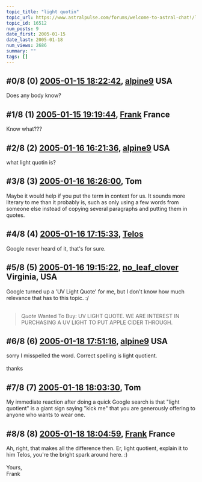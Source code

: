 ```yaml
---
topic_title: "light quotin"
topic_url: https://www.astralpulse.com/forums/welcome-to-astral-chat!/light-quotin
topic_id: 16512
num_posts: 9
date_first: 2005-01-15
date_last: 2005-01-18
num_views: 2686
summary: ""
tags: []
---
```


## \#0/8 (0) [2005-01-15 18:22:42](https://www.astralpulse.com/forums/index.php?msg=143128), [alpine9](https://www.astralpulse.com/forums/profile/?u=2649) USA ##
<section>
Does any body know?
</section>

## \#1/8 (1) [2005-01-15 19:19:44](https://www.astralpulse.com/forums/index.php?msg=143140), [Frank](https://www.astralpulse.com/forums/profile/?u=359) France ##
<section>
Know what???
</section>

## \#2/8 (2) [2005-01-16 16:21:36](https://www.astralpulse.com/forums/index.php?msg=143309), [alpine9](https://www.astralpulse.com/forums/profile/?u=2649) USA ##
<section>
what light quotin is?
</section>

## \#3/8 (3) [2005-01-16 16:26:00](https://www.astralpulse.com/forums/index.php?msg=143311), Tom  ##
<section>
Maybe it would help if you put the term in context for us. It sounds more literary to me than it probably is, such as only using a few words from someone else instead of copying several paragraphs and putting them in quotes.
</section>

## \#4/8 (4) [2005-01-16 17:15:33](https://www.astralpulse.com/forums/index.php?msg=143326), [Telos](https://www.astralpulse.com/forums/profile/?u=6496)  ##
<section>
Google never heard of it, that's for sure.
</section>

## \#5/8 (5) [2005-01-16 19:15:22](https://www.astralpulse.com/forums/index.php?msg=143344), [no_leaf_clover](https://www.astralpulse.com/forums/profile/?u=1764) Virginia, USA ##
<section>
Google turned up a 'UV Light Quote' for me, but I don't know how much relevance that has to this topic. :/
<br>
<br>
<blockquote class="bbc_standard_quote">
 <cite>
  Quote
 </cite>
 Wanted To Buy: UV LIGHT QUOTE. WE ARE INTEREST IN PURCHASING A UV LIGHT TO PUT APPLE CIDER THROUGH.
</blockquote>
</section>

## \#6/8 (6) [2005-01-18 17:51:16](https://www.astralpulse.com/forums/index.php?msg=143585), [alpine9](https://www.astralpulse.com/forums/profile/?u=2649) USA ##
<section>
sorry I misspelled the word. Correct spelling is light quotient.
<br>
<br>
thanks
</section>

## \#7/8 (7) [2005-01-18 18:03:30](https://www.astralpulse.com/forums/index.php?msg=143587), Tom  ##
<section>
My immediate reaction after doing a quick Google search is that "light quotient" is a giant sign saying "kick me" that you are generously offering to anyone who wants to wear one.
</section>

## \#8/8 (8) [2005-01-18 18:04:59](https://www.astralpulse.com/forums/index.php?msg=143588), [Frank](https://www.astralpulse.com/forums/profile/?u=359) France ##
<section>
Ah, right, that makes all the difference then. Er, light quotient, explain it to him Telos, you're the bright spark around here. :)
<br>
<br>
Yours,
<br>
Frank
</section>